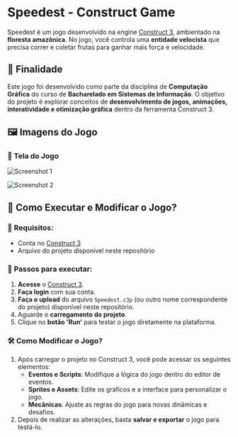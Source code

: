 # Speedest - Construct Game

Speedest é um jogo desenvolvido na engine [Construct 3](https://www.construct.net/en), ambientado na **floresta amazônica**. No jogo, você controla uma **entidade velocista** que precisa correr e coletar frutas para ganhar mais força e velocidade.

## 🎯 Finalidade

Este jogo foi desenvolvido como parte da disciplina de **Computação Gráfica** do curso de **Bacharelado em Sistemas de Informação**. O objetivo do projeto é explorar conceitos de **desenvolvimento de jogos, animações, interatividade e otimização gráfica** dentro da ferramenta Construct 3.

## 🖼️ Imagens do Jogo

### 📌 Tela do Jogo
![Screenshot 1](https://github.com/user-attachments/assets/3eca508b-b07f-44b4-a7de-1376b21dfbcb)

![Screenshot 2](https://github.com/user-attachments/assets/234640f8-0372-43cf-be7b-2116785949c3)

## 🚀 Como Executar e Modificar o Jogo?

### 🔧 Requisitos:
- Conta no [Construct 3](https://www.construct.net/en)
- Arquivo do projeto disponível neste repositório

### 📌 Passos para executar:
1. **Acesse** o [Construct 3](https://www.construct.net/en).
2. **Faça login** com sua conta.
3. **Faça o upload** do arquivo `Speedest.c3p` (ou outro nome correspondente do projeto) disponível neste repositório.
4. Aguarde o **carregamento do projeto**.
5. Clique no **botão 'Run'** para testar o jogo diretamente na plataforma.

### 🛠️ Como Modificar o Jogo?
1. Após carregar o projeto no Construct 3, você pode acessar os seguintes elementos:
   - **Eventos e Scripts**: Modifique a lógica do jogo dentro do editor de eventos.
   - **Sprites e Assets**: Edite os gráficos e a interface para personalizar o jogo.
   - **Mecânicas**: Ajuste as regras do jogo para novas dinâmicas e desafios.
2. Depois de realizar as alterações, basta **salvar e exportar** o jogo para testá-lo.

